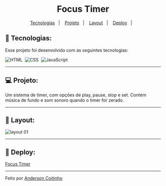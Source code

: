 <h1 align="center">Focus Timer</h1>

<p align="center">
  <a href="#-tecnologias">Tecnologias</a>&nbsp;&nbsp;&nbsp;|&nbsp;&nbsp;&nbsp;
  <a href="#-projeto">Projeto</a>&nbsp;&nbsp;&nbsp;|&nbsp;&nbsp;&nbsp;
  <a href="#-layout">Layout</a>&nbsp;&nbsp;&nbsp;|&nbsp;&nbsp;&nbsp;
  <a href="#-deploy">Deploy</a>&nbsp;&nbsp;&nbsp;|&nbsp;&nbsp;&nbsp;
</p>

## 🚀 Tecnologias:
Esse projeto foi desenvolvido com as seguintes tecnologias:

![HTML](https://img.shields.io/badge/-HTML-05122A?style=flat&logo=HTML5)&nbsp;
![CSS](https://img.shields.io/badge/-CSS-05122A?style=flat&logo=CSS3&logoColor=1572B6)&nbsp;
![JavaScript](https://img.shields.io/badge/-JavaScript-05122A?style=flat&logo=javascript)&nbsp;

<hr>

## 💻 Projeto:
Um sistema de timer, com opções de play, pause, stop e set. Contém música de fundo e som sonoro quando o timer for zerado.

<hr>

## 🔖 Layout:
![layout 01](https://user-images.githubusercontent.com/104800828/221923400-6b86a7eb-7d23-4ee5-837d-82389ee4f46f.PNG)

<hr>

## 🔖 Deploy:
<a href="https://focus-timer-4ryd.vercel.app/">Focus Timer</a>
<hr>
Feito por <a href="https://www.linkedin.com/in/anderson-coitinho/">Anderson Coitinho</a>
